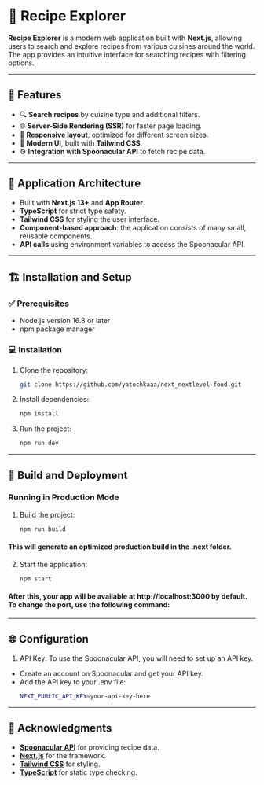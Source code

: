 # 🥘 Recipe Explorer

**Recipe Explorer** is a modern web application built with **Next.js**, allowing users to search and explore recipes from various cuisines around the world. The app provides an intuitive interface for searching recipes with filtering options.

---

## 🚀 Features

- 🔍 **Search recipes** by cuisine type and additional filters.
- 🌐 **Server-Side Rendering (SSR)** for faster page loading.
- 📱 **Responsive layout**, optimized for different screen sizes.
- 🎨 **Modern UI**, built with **Tailwind CSS**.
- ⚙️ **Integration with Spoonacular API** to fetch recipe data.

---

## 🧠 Application Architecture

- Built with **Next.js 13+** and **App Router**.
- **TypeScript** for strict type safety.
- **Tailwind CSS** for styling the user interface.
- **Component-based approach**: the application consists of many small, reusable components.
- **API calls** using environment variables to access the Spoonacular API.

---

## 🏗 Installation and Setup

### ✅ Prerequisites

- Node.js version 16.8 or later
- npm package manager

### 💻 Installation

1. Clone the repository:
   ```bash
   git clone https://github.com/yatochkaaa/next_nextlevel-food.git
2. Install dependencies:
   ```bash
   npm install
3. Run the project:
   ```bash
   npm run dev

---

## 🚀 Build and Deployment

### Running in Production Mode
1. Build the project:
   ```bash
   npm run build
#### This will generate an optimized production build in the .next folder.

2. Start the application:
   ```bash
   npm start
#### After this, your app will be available at http://localhost:3000 by default. To change the port, use the following command:

---

## 🌐 Configuration

1. API Key: To use the Spoonacular API, you will need to set up an API key.
- Create an account on Spoonacular and get your API key.
- Add the API key to your .env file:
   ``` bash
   NEXT_PUBLIC_API_KEY=your-api-key-here

---

## 📝 Acknowledgments

- **[Spoonacular API](https://spoonacular.com/food-api)** for providing recipe data.
- **[Next.js](https://nextjs.org/)** for the framework.
- **[Tailwind CSS](https://tailwindcss.com/)** for styling.
- **[TypeScript](https://www.typescriptlang.org/)** for static type checking.